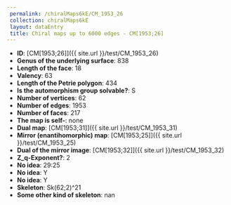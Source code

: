 ```yaml
--- 
 permalink: /chiralMaps6kE/CM_1953_26 
 collection: chiralMaps6kE
 layout: dataEntry
 title: Chiral maps up to 6000 edges - CM[1953;26]
---
```


- **ID**: [CM[1953;26]]({{ site.url }}/test/CM_1953_26)
- **Genus of the underlying surface**: 838
- **Length of the face**: 18
- **Valency**: 63
- **Length of the Petrie polygon**: 434
- **Is the automorphism group solvable?**: S
- **Number of vertices**: 62
- **Number of edges**: 1953
- **Number of faces**: 217
- **The map is self-**: none
- **Dual map**: [CM[1953;31]]({{ site.url }}/test/CM_1953_31)
- **Mirror (enantihomorphic) map**: [CM[1953;25]]({{ site.url }}/test/CM_1953_25)
- **Dual of the mirror image**: [CM[1953;32]]({{ site.url }}/test/CM_1953_32)
- **Z_q-Exponent?**: 2
- **No idea**:  29:25
- **No idea**: Y
- **No idea**: Y
- **Skeleton**: Sk(62;2)^21
- **Some other kind of skeleton**: nan
